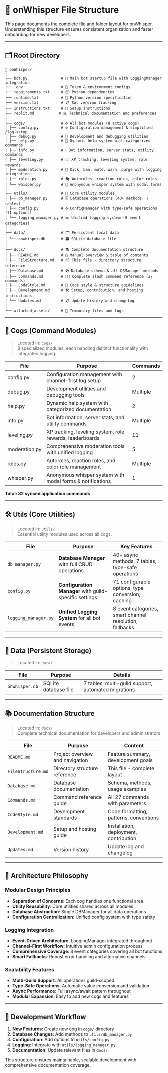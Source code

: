 # 📂 onWhisper File Structure

This page documents the complete file and folder layout for onWhisper.  
Understanding this structure ensures consistent organization and faster onboarding for new developers.

---

## 🗂 Root Directory

```
📂 onWhisper/  
│  
├── bot.py               # 🚀 Main bot startup file with LoggingManager integration
├── .env                 # 🔐 Token & environment configs  
├── requirements.txt     # 📦 Python dependencies
├── runtime.txt          # 🐍 Python version specification
├── version.txt          # 📋 Bot version tracking
├── instructions.txt     # 📝 Setup instructions
├── replit.md           # 📊 Technical documentation and preferences
│  
├── cogs/                # ⚙️ All bot modules (8 active cogs)  
│ ├── config.py          # ⚙️ Configuration management & simplified /log-setup
│ ├── debug.py           # 🔧 Development and debugging utilities
│ ├── help.py            # 📖 Dynamic help system with categorized commands
│ ├── info.py            # ℹ️ Bot information, server stats, utility commands
│ ├── leveling.py        # 📈 XP tracking, leveling system, role rewards
│ ├── moderation.py      # 🔨 Kick, ban, mute, warn, purge with logging integration
│ ├── roles.py           # 🎭 Autoroles, reaction roles, color roles
│ └── whisper.py         # 🤫 Anonymous whisper system with modal forms
│  
├── utils/               # 🧠 Core utility modules  
│ ├── db_manager.py      # 🗄️ Database operations (40+ methods, 7 tables)
│ ├── config.py          # ⚙️ ConfigManager with type-safe operations (71 options)
│ └── logging_manager.py # 📊 Unified logging system (8 event categories)
│  
├── data/                # 🗂 Persistent local data  
│ └── onwhisper.db       # 🗃 SQLite database file  
│  
├── docs/                # 📚 Complete documentation structure
│ ├── README.md          # 📝 Manual overview & table of contents  
│ ├── FileStructure.md   # 🗂 This file - directory structure reference  
│ ├── Database.md        # 💿 Database schema & all DBManager methods
│ ├── Commands.md        # 🧑‍💻 Complete slash command reference (27 commands)
│ ├── CodeStyle.md       # 🎨 Code style & structure guidelines
│ ├── Development.md     # 🛠️ Setup, contribution, and hosting instructions
│ └── Updates.md         # 📋 Update history and changelog
│  
└── attached_assets/     # 📎 Temporary files and logs
```

---

## 📁 Cogs (Command Modules)

> Located in: `cogs/`  
> 8 specialized modules, each handling distinct functionality with integrated logging.

| File          | Purpose                                                     | Commands |
|---------------|-------------------------------------------------------------|----------|
| config.py     | Configuration management with channel-first log setup      | 2        |
| debug.py      | Development utilities and debugging tools                   | Multiple |
| help.py       | Dynamic help system with categorized documentation         | 2        |
| info.py       | Bot information, server stats, and utility commands        | Multiple |
| leveling.py   | XP tracking, leveling system, role rewards, leaderboards   | 11       |
| moderation.py | Comprehensive moderation tools with unified logging        | 5        |
| roles.py      | Autoroles, reaction roles, and color role management       | Multiple |
| whisper.py    | Anonymous whisper system with modal forms & notifications  | 1        |

**Total: 32 synced application commands**

---

## 🛠 Utils (Core Utilities)

> Located in: `utils/`  
> Essential utility modules used across all cogs.

| File | Purpose | Key Features |
|------|---------|--------------|
| `db_manager.py` | **Database Manager** with full CRUD operations | 40+ async methods, 7 tables, type-safe operations |
| `config.py` | **Configuration Manager** with guild-specific settings | 71 configurable options, type conversion, caching |
| `logging_manager.py` | **Unified Logging System** for all bot events | 8 event categories, smart channel resolution, fallbacks |

---

## 💾 Data (Persistent Storage)

> Located in: `data/`  

| File | Purpose | Details |
|------|---------|---------|
| `onwhisper.db` | SQLite database file | 7 tables, multi-guild support, automated migrations |

---

## 📚 Documentation Structure

> Located in: `docs/`  
> Complete technical documentation for developers and administrators.

| File | Purpose | Content |
|------|---------|---------|
| `README.md` | Project overview and navigation | Feature summary, development goals |
| `FileStructure.md` | Directory structure reference | This file - complete layout |
| `Database.md` | Database documentation | Schema, methods, usage examples |
| `Commands.md` | Command reference guide | All 27 commands with parameters |
| `CodeStyle.md` | Development standards | Code formatting, patterns, conventions |
| `Development.md` | Setup and hosting guide | Installation, deployment, contribution |
| `Updates.md` | Version history | Update log and changelog |

---

## 📌 Architecture Philosophy

### **Modular Design Principles**
- **Separation of Concerns**: Each cog handles one functional area
- **Utility Reusability**: Core utilities shared across all modules  
- **Database Abstraction**: Single DBManager for all data operations
- **Configuration Centralization**: Unified config system with type safety

### **Logging Integration**
- **Event-Driven Architecture**: LoggingManager integrated throughout
- **Channel-First Workflow**: Intuitive admin configuration process
- **Comprehensive Coverage**: 8 event categories covering all bot functions
- **Smart Fallbacks**: Robust error handling and alternative channels

### **Scalability Features**
- **Multi-Guild Support**: All operations guild-scoped
- **Type-Safe Operations**: Automatic value conversion and validation
- **Async Performance**: Full async/await pattern throughout
- **Modular Expansion**: Easy to add new cogs and features

---

## 🔄 Development Workflow

1. **New Features**: Create new cog in `cogs/` directory
2. **Database Changes**: Add methods to `utils/db_manager.py`
3. **Configuration**: Add options to `utils/config.py`
4. **Logging**: Integrate with `utils/logging_manager.py`
5. **Documentation**: Update relevant files in `docs/`

This structure ensures maintainable, scalable development with comprehensive documentation coverage.